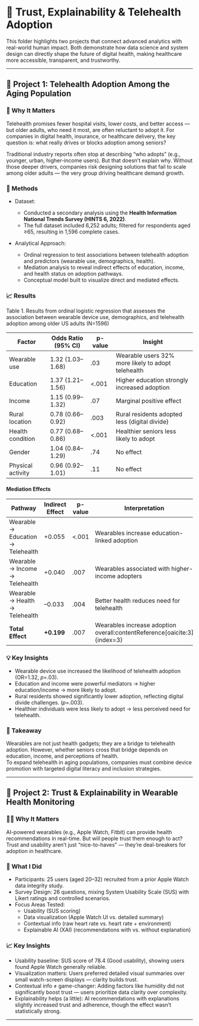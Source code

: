 # 🤝 Trust, Explainability & Telehealth Adoption  

This folder highlights two projects that connect advanced analytics with real-world human impact. Both demonstrate how data science and system design can directly shape the future of digital health, making healthcare more accessible, transparent, and trustworthy.

---

## 📌 Project 1: Telehealth Adoption Among the Aging Population  

### 🏥 Why It Matters 
Telehealth promises fewer hospital visits, lower costs, and better access — but older adults, who need it most, are often reluctant to adopt it. For companies in digital health, insurance, or healthcare delivery, the key question is: what really drives or blocks adoption among seniors?

Traditional industry reports often stop at describing “who adopts” (e.g., younger, urban, higher-income users). But that doesn’t explain why. Without those deeper drivers, companies risk designing solutions that fail to scale among older adults — the very group driving healthcare demand growth.

### 🔬 Methods 
- Dataset:
    - Conducted a secondary analysis using the **Health Information National Trends Survey (HINTS 6, 2022)**.  
    - The full dataset included 6,252 adults; filtered for respondents aged ≥65, resulting in 1,596 complete cases.  

- Analytical Approach:
    - Ordinal regression to test associations between telehealth adoption and predictors (wearable use, demographics, health).
    - Mediation analysis to reveal indirect effects of education, income, and health status on adoption pathways.
    - Conceptual model built to visualize direct and mediated effects.

### 📈 Results  
Table 1. Results from ordinal logistic regression that assesses the association between wearable device use, demographics, and telehealth adoption
among older US adults (N=1596)

| Factor | Odds Ratio (95% CI) | p-value | Insight |
|--------|----------------------|---------|---------|
| Wearable use | 1.32 (1.03–1.68) | .03 | Wearable users 32% more likely to adopt telehealth |
| Education | 1.37 (1.21–1.56) | <.001 | Higher education strongly increased adoption |
| Income | 1.15 (0.99–1.32) | .07 | Marginal positive effect |
| Rural location | 0.78 (0.66–0.92) | .003 | Rural residents adopted less (digital divide) |
| Health condition | 0.77 (0.68–0.86) | <.001 | Healthier seniors less likely to adopt |
| Gender | 1.04 (0.84–1.29) | .74 | No effect |
| Physical activity | 0.96 (0.92–1.01) | .11 | No effect |

#### Mediation Effects  

| Pathway | Indirect Effect | p-value | Interpretation |
|---------|-----------------|---------|----------------|
| Wearable → Education → Telehealth | +0.055 | <.001 | Wearables increase education-linked adoption |
| Wearable → Income → Telehealth | +0.040 | .007 | Wearables associated with higher-income adopters |
| Wearable → Health → Telehealth | –0.033 | .004 | Better health reduces need for telehealth |
| **Total Effect** | **+0.199** | .007 | Wearables increase adoption overall:contentReference[oaicite:3]{index=3} |

### 💡 Key Insights 
- Wearable device use increased the likelihood of telehealth adoption (OR=1.32, *p*=.03).  
- Education and income were powerful mediators → higher education/income → more likely to adopt.
- Rural residents showed significantly lower adoption, reflecting digital divide challenges. (*p*=.003).  
- Healthier individuals were less likely to adopt → less perceived need for telehealth.

### 💼 Takeaway 
Wearables are not just health gadgets; they are a bridge to telehealth adoption. However, whether seniors cross that bridge depends on education, income, and perceptions of health.  
To expand telehealth in aging populations, companies must combine device promotion with targeted digital literacy and inclusion strategies.

---

## 📌 Project 2: Trust & Explainability in Wearable Health Monitoring  

### 🧑‍⚕️ Why It Matters  
AI-powered wearables (e.g., Apple Watch, Fitbit) can provide health recommendations in real-time. But will people trust them enough to act? Trust and usability aren’t just “nice-to-haves” — they’re deal-breakers for adoption in healthcare.

### 🔬 What I Did
- Participants: 25 users (aged 20–32) recruited from a prior Apple Watch data integrity study.
- Survey Design: 26 questions, mixing System Usability Scale (SUS) with Likert ratings and controlled scenarios.
- Focus Areas Tested:
    - Usability (SUS scoring)
    - Data visualization (Apple Watch UI vs. detailed summary)
    - Contextual info (raw heart rate vs. heart rate + environment)
    - Explainable AI (XAI) (recommendations with vs. without explanation)

### 📈 Key Insights 
- Usability baseline: SUS score of 78.4 (Good usability), showing users found Apple Watch generally reliable.
- Visualization matters: Users preferred detailed visual summaries over small watch-screen displays — clarity builds trust.
- Contextual info ≠ game-changer: Adding factors like humidity did not significantly boost trust — users prioritize data clarity over complexity.
- Explainability helps (a little): AI recommendations with explanations slightly increased trust and adherence, though the effect wasn’t statistically strong.

---





